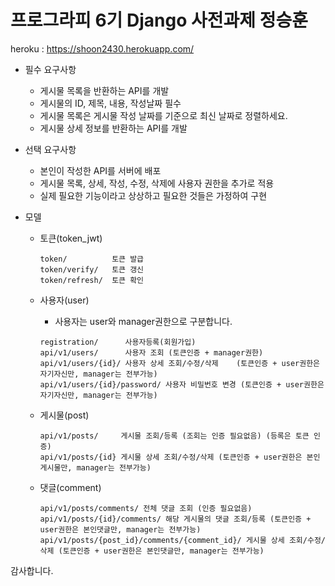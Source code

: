 # 프로그라피 6기 Django 사전과제 정승훈


heroku : https://shoon2430.herokuapp.com/

 * 필수 요구사항
   * 게시물 목록을 반환하는 API를 개발 
   * 게시물의 ID, 제목, 내용, 작성날짜 필수
   * 게시물 목록은 게시물 작성 날짜를 기준으로 최신 날짜로 정렬하세요.
   * 게시물 상세 정보를 반환하는 API를 개발
   
 * 선택 요구사항
   * 본인이 작성한 API를 서버에 배포
   * 게시물 목록, 상세, 작성, 수정, 삭제에 사용자 권한을 추가로 적용
   * 실제 필요한 기능이라고 상상하고 필요한 것들은 가정하여 구현
   
 * 모델
    * 토큰(token_jwt)
      ```
      token/          토큰 발급
      token/verify/   토큰 갱신
      token/refresh/  토큰 확인
      ``` 
    * 사용자(user)
      * 사용자는 user와 manager권한으로 구분합니다. 
      ```
      registration/      사용자등록(회원가입)
      api/v1/users/      사용자 조회 (토큰인증 + manager권한) 
      api/v1/users/{id}/ 사용자 상세 조회/수정/삭제    (토큰인증 + user권한은 자기자신만, manager는 전부가능)
      api/v1/users/{id}/password/ 사용자 비밀번호 변경 (토큰인증 + user권한은 자기자신만, manager는 전부가능)
      ```

    * 게시물(post)
      ```
      api/v1/posts/     게시물 조회/등록 (조회는 인증 필요없음) (등록은 토큰 인증)
      api/v1/posts/{id} 게시물 상세 조회/수정/삭제 (토큰인증 + user권한은 본인게시물만, manager는 전부가능)
      ```

    * 댓글(comment)
      ```
      api/v1/posts/comments/ 전체 댓글 조회 (인증 필요없음)
      api/v1/posts/{id}/comments/ 해당 게시물의 댓글 조회/등록 (토큰인증 + user권한은 본인댓글만, manager는 전부가능)
      api/v1/posts/{post_id}/comments/{comment_id}/ 게시물 상세 조회/수정/삭제 (토큰인증 + user권한은 본인댓글만, manager는 전부가능)
      ```
     
     
  감사합니다.
      
